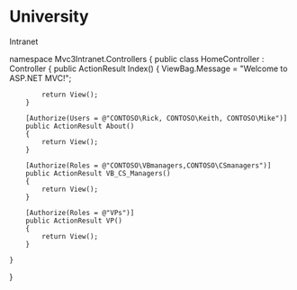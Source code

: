 # University
Intranet

namespace Mvc3Intranet.Controllers {
    public class HomeController : Controller {
        public ActionResult Index() {
            ViewBag.Message = "Welcome to ASP.NET MVC!";

            return View();
        }

        [Authorize(Users = @"CONTOSO\Rick, CONTOSO\Keith, CONTOSO\Mike")]
        public ActionResult About()
        {
            return View();
        }

        [Authorize(Roles = @"CONTOSO\VBmanagers,CONTOSO\CSmanagers")]
        public ActionResult VB_CS_Managers()
        {
            return View();
        }

        [Authorize(Roles = @"VPs")]
        public ActionResult VP()
        {
            return View();
        }

    }
}
